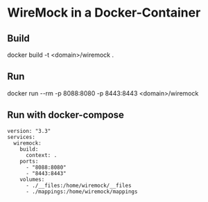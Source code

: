 # WireMock in a Docker-Container

## Build

docker build -t \<domain\>/wiremock .

## Run

docker run --rm -p 8088:8080 -p 8443:8443 \<domain\>/wiremock

## Run with docker-compose

```
version: "3.3"
services:
  wiremock:
    build:
      context: .
    ports:
      - "8088:8080"
      - "8443:8443"
    volumes:
      - ./__files:/home/wiremock/__files
      - ./mappings:/home/wiremock/mappings
```
